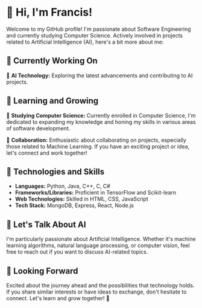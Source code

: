 # 👋 Hi, I'm Francis!

Welcome to my GitHub profile! I'm passionate about Software Engineering and currently studying Computer Science. Actively involved in projects related to Artificial Intelligence (AI), here's a bit more about me:

## 💼 Currently Working On

🔭 **AI Technology:** Exploring the latest advancements and contributing to AI projects.

## 🌱 Learning and Growing

🌱 **Studying Computer Science:** Currently enrolled in Computer Science, I'm dedicated to expanding my knowledge and honing my skills in various areas of software development.

👯 **Collaboration:** Enthusiastic about collaborating on projects, especially those related to Machine Learning. If you have an exciting project or idea, let's connect and work together!

## 🚀 Technologies and Skills

- **Languages:** Python, Java, C++, C, C#
- **Frameworks/Libraries:** Proficient in TensorFlow and Scikit-learn
- **Web Technologies:** Skilled in HTML, CSS, JavaScript
- **Tech Stack:** MongoDB, Express, React, Node.js

## 💬 Let's Talk About AI

I'm particularly passionate about Artificial Intelligence. Whether it's machine learning algorithms, natural language processing, or computer vision, feel free to reach out if you want to discuss AI-related topics.

## 🌟 Looking Forward

Excited about the journey ahead and the possibilities that technology holds. If you share similar interests or have ideas to exchange, don't hesitate to connect. Let's learn and grow together! 🚀

